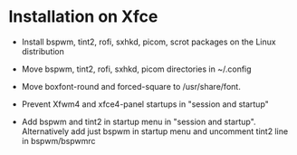 # Installation on Xfce

- Install bspwm, tint2, rofi, sxhkd, picom, scrot packages on the Linux distribution

- Move bspwm, tint2, rofi, sxhkd, picom directories in ~/.config

- Move boxfont-round and forced-square to /usr/share/font.

- Prevent Xfwm4 and xfce4-panel startups in "session and startup"

- Add bspwm and tint2 in startup menu in "session and startup". Alternatively add just bspwm in startup menu and uncomment tint2 line in bspwm/bspwmrc


